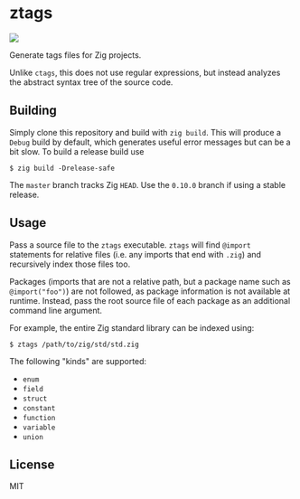 # ztags

[![](https://github.com/gpanders/ztags/actions/workflows/CI.yml/badge.svg)](https://github.com/gpanders/ztags/actions)

Generate tags files for Zig projects.

Unlike `ctags`, this does not use regular expressions, but instead analyzes the
abstract syntax tree of the source code.

## Building

Simply clone this repository and build with `zig build`. This will produce a
`Debug` build by default, which generates useful error messages but can be a
bit slow. To build a release build use

```console
$ zig build -Drelease-safe
```

The `master` branch tracks Zig `HEAD`. Use the `0.10.0` branch if using a
stable release.

## Usage

Pass a source file to the `ztags` executable. `ztags` will find `@import`
statements for relative files (i.e. any imports that end with `.zig`) and
recursively index those files too.

Packages (imports that are not a relative path, but a package name such as
`@import("foo")`) are not followed, as package information is not available at
runtime. Instead, pass the root source file of each package as an additional
command line argument.

For example, the entire Zig standard library can be indexed using:

```console
$ ztags /path/to/zig/std/std.zig
```

The following "kinds" are supported:

- `enum`
- `field`
- `struct`
- `constant`
- `function`
- `variable`
- `union`

## License

MIT
